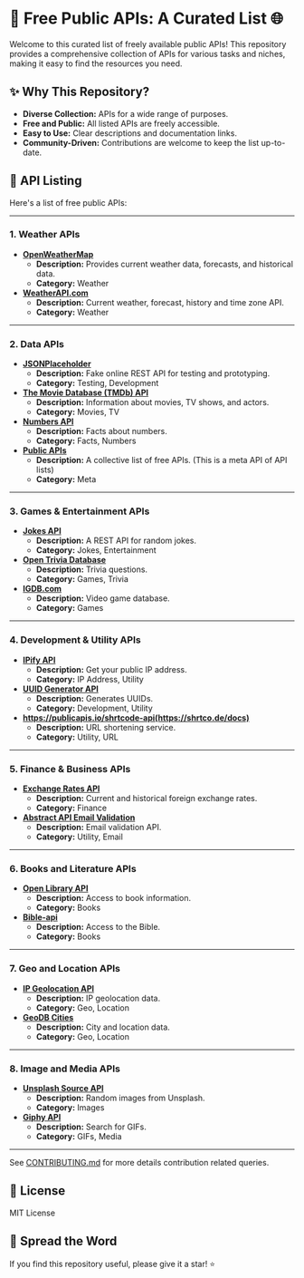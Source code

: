 # 🚀 Free Public APIs: A Curated List 🌐

Welcome to this curated list of freely available public APIs! This repository provides a comprehensive collection of APIs for various tasks and niches, making it easy to find the resources you need.

## ✨ Why This Repository?

* **Diverse Collection:** APIs for a wide range of purposes.
* **Free and Public:** All listed APIs are freely accessible.
* **Easy to Use:** Clear descriptions and documentation links.
* **Community-Driven:** Contributions are welcome to keep the list up-to-date.

## 📝 API Listing

Here's a list of free public APIs:

---

### 1. Weather APIs

* **[OpenWeatherMap](https://openweathermap.org/api)**
    * **Description:** Provides current weather data, forecasts, and historical data.
    * **Category:** Weather
* **[WeatherAPI.com](https://www.weatherapi.com/)**
    * **Description:** Current weather, forecast, history and time zone API.
    * **Category:** Weather

---


### 2. Data APIs

* **[JSONPlaceholder](https://jsonplaceholder.typicode.com/)**
    * **Description:** Fake online REST API for testing and prototyping.
    * **Category:** Testing, Development
* **[The Movie Database (TMDb) API](https://developers.themoviedb.org/3/getting-started)**
    * **Description:** Information about movies, TV shows, and actors.
    * **Category:** Movies, TV
* **[Numbers API](http://numbersapi.com/)**
    * **Description:** Facts about numbers.
    * **Category:** Facts, Numbers
* **[Public APIs](https://github.com/public-apis/public-apis)**
    * **Description:** A collective list of free APIs. (This is a meta API of API lists)
    * **Category:** Meta

---

### 3. Games & Entertainment APIs

* **[Jokes API](https://jokeapi.dev/)**
    * **Description:** A REST API for random jokes.
    * **Category:** Jokes, Entertainment
* **[Open Trivia Database](https://opentdb.com/api_config.php)**
    * **Description:** Trivia questions.
    * **Category:** Games, Trivia
* **[IGDB.com](https://api-docs.igdb.com/#introduction)**
    * **Description:** Video game database.
    * **Category:** Games

---

### 4. Development & Utility APIs

* **[IPify API](https://www.ipify.org/)**
    * **Description:** Get your public IP address.
    * **Category:** IP Address, Utility
* **[UUID Generator API](https://www.uuidtools.com/docs/api)**
    * **Description:** Generates UUIDs.
    * **Category:** Development, Utility
* **https://publicapis.io/shrtcode-api(https://shrtco.de/docs)**
    * **Description:** URL shortening service.
    * **Category:** Utility, URL

---

### 5. Finance & Business APIs

* **[Exchange Rates API](https://exchangeratesapi.io/)**
    * **Description:** Current and historical foreign exchange rates.
    * **Category:** Finance
* **[Abstract API Email Validation](https://www.abstractapi.com/email-validation-api)**
    * **Description:** Email validation API.
    * **Category:** Utility, Email

---

### 6. Books and Literature APIs

* **[Open Library API](https://openlibrary.org/developers/api)**
    * **Description:** Access to book information.
    * **Category:** Books
* **[Bible-api](https://bible-api.com/)**
    * **Description:** Access to the Bible.
    * **Category:** Books

---

### 7. Geo and Location APIs

* **[IP Geolocation API](https://ipgeolocation.io/)**
    * **Description:** IP geolocation data.
    * **Category:** Geo, Location
* **[GeoDB Cities](https://rapidapi.com/wirefreethought/api/geodb-cities/)**
    * **Description:** City and location data.
    * **Category:** Geo, Location

---

### 8. Image and Media APIs

* **[Unsplash Source API](https://source.unsplash.com/)**
    * **Description:** Random images from Unsplash.
    * **Category:** Images
* **[Giphy API](https://developers.giphy.com/docs/api)**
    * **Description:** Search for GIFs.
    * **Category:** GIFs, Media

---


See [CONTRIBUTING.md](CONTRIBUTING.md) for more details contribution related queries.

## 📜 License

MIT License

## 🌟 Spread the Word

If you find this repository useful, please give it a star! ⭐
